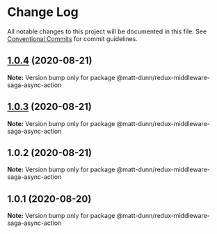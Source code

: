 # Change Log

All notable changes to this project will be documented in this file.
See [Conventional Commits](https://conventionalcommits.org) for commit guidelines.

## [1.0.4](https://github.com/matt-dunn/packages/compare/@matt-dunn/redux-middleware-saga-async-action@1.0.3...@matt-dunn/redux-middleware-saga-async-action@1.0.4) (2020-08-21)

**Note:** Version bump only for package @matt-dunn/redux-middleware-saga-async-action





## [1.0.3](https://github.com/matt-dunn/packages/compare/@matt-dunn/redux-middleware-saga-async-action@1.0.2...@matt-dunn/redux-middleware-saga-async-action@1.0.3) (2020-08-21)

**Note:** Version bump only for package @matt-dunn/redux-middleware-saga-async-action





## 1.0.2 (2020-08-21)

**Note:** Version bump only for package @matt-dunn/redux-middleware-saga-async-action





## 1.0.1 (2020-08-20)

**Note:** Version bump only for package @matt-dunn/redux-middleware-saga-async-action
